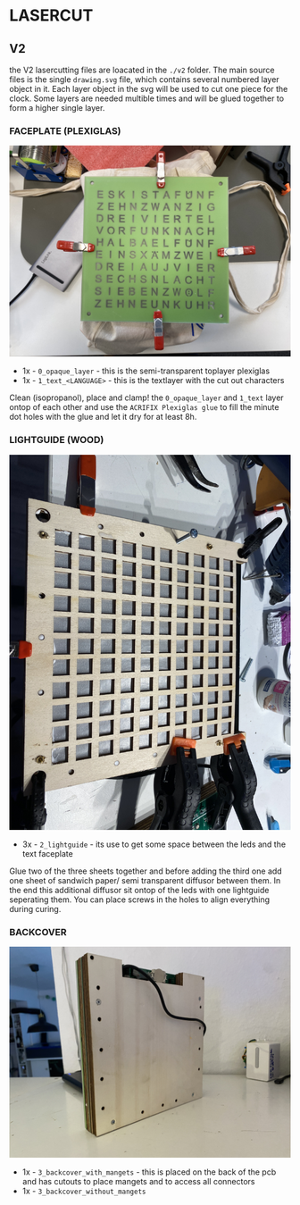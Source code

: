 # LASERCUT



## V2

the V2 lasercutting files are loacated in the `./v2` folder.
The main source files is the single `drawing.svg` file, which contains several numbered layer object in it.
Each layer object in the svg will be used to cut one piece for the clock.
Some layers are needed multible times and will be glued together to form a higher single layer.

### FACEPLATE (PLEXIGLAS)

![topcover](../../documentation/images/IMG_9894.jpg)

* 1x - `0_opaque_layer` - this is the semi-transparent toplayer plexiglas
* 1x - `1_text_<LANGUAGE>` - this is the textlayer with the cut out characters

 Clean (isopropanol), place and clamp! the `0_opaque_layer` and `1_text` layer ontop of each other and use the `ACRIFIX Plexiglas glue` to fill the minute dot holes with the glue and let it dry for at least 8h.

### LIGHTGUIDE (WOOD)

![lightguide](../../documentation/images/IMG_9898_2.jpg)


* 3x - `2_lightguide` - its use to get some space between the leds and the text faceplate

Glue two of the three sheets together and before adding the third one add one sheet of sandwich paper/ semi transparent diffusor between them.
In the end this additional diffusor sit ontop of the leds with one lightguide seperating them.
You can place screws in the holes to align everything during curing.

### BACKCOVER

![backcover](../../documentation/images/IMG_9905.jpg)

* 1x - `3_backcover_with_mangets` - this is placed on the back of the pcb and has cutouts to place mangets and to access all connectors
* 1x - `3_backcover_without_mangets`



